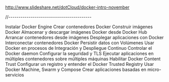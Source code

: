 http://www.slideshare.net/dotCloud/docker-intro-november

//-----------------------------------------

Instalar Docker Engine
Crear contenedores Docker
Construir imágenes Docker
Almacenar y descargar imágenes Docker desde Docker Hub
Arrancar contenedores desde imágenes
Desplegar aplicaciones con Docker
Interconectar contenedores Docker
Persistir datos con Volúmenes
Usar Docker en procesos de Integración y Despliegue Continuo
Controlar el Docker daemon
Configurar la seguridad y TLS
Ejecutar aplicaciones en múltiples contenedores sobre múltiples máquinas
Habilitar Docker Content Trust
Configurar un registro y entender el Docker Trusted Registry
Usar Docker Machine, Swarm y Compose
Crear aplicaciones basadas en micro-servicios
